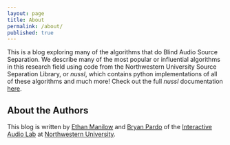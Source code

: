 ```yaml
---
layout: page
title: About
permalink: /about/
published: true
---
```


This is a blog exploring many of the algorithms that do Blind Audio Source Separation. We describe many of the most popular or influential algorithms in this research field using code from the Northwestern University Source Separation Library, or _nussl_, which contains python implementations of all of these algorithms and much more! Check out the full _nussl_ documentation [here](https://interactiveaudiolab.github.io/nussl/).

## About the Authors

This blog is written by [Ethan Manilow](http://www.ethanmanilow.com) and [Bryan Pardo](http://www.bryanpardo.com) of the [Interactive Audio Lab](http://music.cs.northwestern.edu) at [Northwestern University](http://northwestern.edu).
